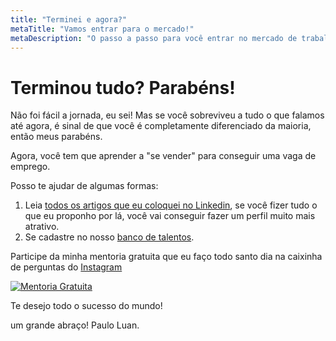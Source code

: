 ```yaml
---
title: "Terminei e agora?"
metaTitle: "Vamos entrar para o mercado!"
metaDescription: "O passo a passo para você entrar no mercado de trabalho."
---
```


# Terminou tudo? Parabéns!

Não foi fácil a jornada, eu sei! Mas se você sobreviveu a tudo o que falamos até agora, é sinal de que você é completamente diferenciado da maioria, então meus parabéns.

Agora, você tem que aprender a "se vender" para conseguir uma vaga de emprego.

Posso te ajudar de algumas formas:

1. Leia [todos os artigos que eu coloquei no Linkedin](https://bit.ly/reativa-artigos-linkedin), se você fizer tudo o que eu proponho por lá, você vai conseguir fazer um perfil muito mais atrativo.
1. Se cadastre no nosso [banco de talentos](https://bit.ly/banco-de-talentos-dev).

Participe da minha mentoria gratuita que eu faço todo santo dia na caixinha de perguntas do [Instagram](http://bit.ly/pauloluan-insta)

[![Mentoria Gratuita](https://media-exp1.licdn.com/dms/image/C4E22AQGUm3Wut1HqEw/feedshare-shrink_1280-alternative/0/1610111408337?e=1613001600&v=beta&t=y9-KZUtNlwfTLPFzAIynIL9dVZCFqV7t94z65ApC0CY)](http://bit.ly/pauloluan-insta)

Te desejo todo o sucesso do mundo!

um grande abraço! Paulo Luan.
